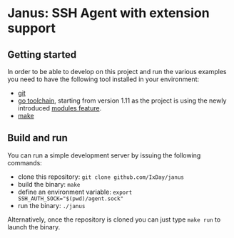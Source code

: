 Janus: SSH Agent with extension support
=======================================

Getting started
---------------

In order to be able to develop on this project and run the various examples you
need to have the following tool installed in your environment:

- [git](https://git-scm.com/)
- [go toolchain](https://golang.org/doc/install), starting from version 1.11
as the project is using the newly introduced
[modules feature](https://github.com/golang/go/wiki/Modules).
- [make](https://www.gnu.org/software/make/)

Build and run
--------------

You can run a simple development server by issuing the following commands:

- clone this repository: `git clone github.com/IxDay/janus`
- build the binary: `make`
- define an environment variable: `export SSH_AUTH_SOCK="$(pwd)/agent.sock"`
- run the binary: `./janus`

Alternatively, once the repository is cloned you can just type `make run` to 
launch the binary.